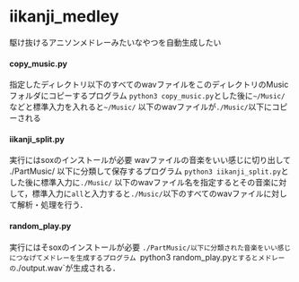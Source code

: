 # iikanji_medley
駆け抜けるアニソンメドレーみたいなやつを自動生成したい

#### copy_music.py
指定したディレクトリ以下のすべてのwavファイルをこのディレクトリのMusicフォルダにコピーするプログラム
`python3 copy_music.py`とした後に`~/Music/`などと標準入力を入れると`~/Music/` 以下のwavファイルが`./Music/`以下にコピーされる
#### iikanji_split.py
実行にはsoxのインストールが必要
wavファイルの音楽をいい感じに切り出して ./PartMusic/ 以下に分類して保存するプログラム
`python3 iikanji_split.py`とした後に標準入力に`./Music/` 以下のwavファイル名を指定するとその音楽に対して，標準入力に`all`と入力すると`./Music/`以下のすべてのwavファイルに対して解析・処理を行う．
#### random_play.py
実行にはそsoxのインストールが必要
`./PartMusic/以下に分類された音楽をいい感じにつなげてメドレーを生成するプログラム
`python3 random_play.py`とするとメドレーの`./output.wav`が生成される．
